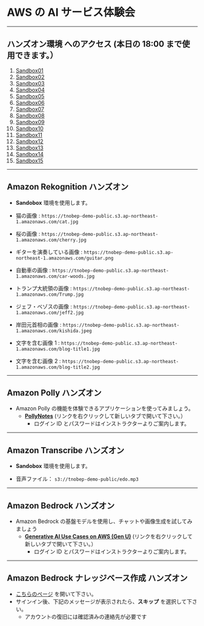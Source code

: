 # AWS の AI サービス体験会

---
## ハンズオン環境 へのアクセス (本日の 18:00 まで使用できます。）

1. [Sandbox01]()
1. [Sandbox02]()
1. [Sandbox03]()
1. [Sandbox04]()
1. [Sandbox05]()
1. [Sandbox06]()
1. [Sandbox07]()
1. [Sandbox08]()
1. [Sandbox09]()
1. [Sandbox10]()
1. [Sandbox11]()
1. [Sandbox12]()
1. [Sandbox13]()
1. [Sandbox14]()
1. [Sandbox15]()

---

## Amazon Rekognition ハンズオン

* **Sandobox** 環境を使用します。

* 猫の画像 : `https://tnobep-demo-public.s3.ap-northeast-1.amazonaws.com/cat.jpg`
* 桜の画像 : `https://tnobep-demo-public.s3.ap-northeast-1.amazonaws.com/cherry.jpg`
* ギターを演奏している画像 : `https://tnobep-demo-public.s3.ap-northeast-1.amazonaws.com/guitar.png`
* 自動車の画像 : `https://tnobep-demo-public.s3.ap-northeast-1.amazonaws.com/car-woods.jpg`
* トランプ大統領の画像 : `https://tnobep-demo-public.s3.ap-northeast-1.amazonaws.com/Trump.jpg`
* ジェフ・ベゾスの画像 : `https://tnobep-demo-public.s3.ap-northeast-1.amazonaws.com/jeff2.jpg`  
* 岸田元首相の画像 : `https://tnobep-demo-public.s3.ap-northeast-1.amazonaws.com/kishida.jpeg`  
* 文字を含む画像 1 : `https://tnobep-demo-public.s3.ap-northeast-1.amazonaws.com/blog-title1.jpg`  
* 文字を含む画像 2 : `https://tnobep-demo-public.s3.ap-northeast-1.amazonaws.com/blog-title2.jpg`  

---
## Amazon Polly ハンズオン

* Amazon Polly の機能を体験できるアプリケーションを使ってみましょう。
    - [**PollyNotes**](https://demo.d3u2kpfgi4qdpw.amplifyapp.com) (リンクを右クリックして新しいタブで開いて下さい。）
        - ログイン ID とパスワードはインストラクターよりご案内します。
 
---
## Amazon Transcribe ハンズオン
  
* **Sandobox** 環境を使用します。

* 音声ファイル： `s3://tnobep-demo-public/edo.mp3`

---

## Amazon Bedrock ハンズオン

* Amazon Bedrock の基盤モデルを使用し、チャットや画像生成を試してみましょう
    - [**Generative AI Use Cases on AWS (Gen U)**](https://dzi8ysmbqjrv9.cloudfront.net/)  (リンクを右クリックして新しいタブで開いて下さい。）
        - ログイン ID とパスワードはインストラクターよりご案内します。

---

## Amazon Bedrock ナレッジベース作成 ハンズオン

* [こちらのページ](https://github.com/tetsuo-nobe/bedrock-work/tree/main/knowledgebase) を開いて下さい。
* サインイン後、下記のメッセージが表示されたら、**スキップ** を選択して下さい。
    - アカウントの復旧には確認済みの連絡先が必要です
  



